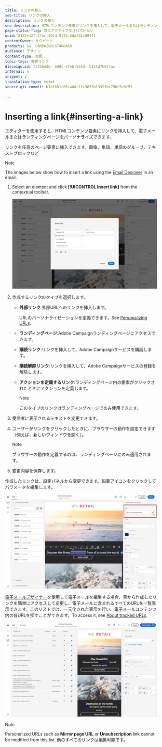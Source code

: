 ```yaml
---
title: リンクの挿入
seo-title: リンクの挿入
description: リンクの挿入
seo-description: HTMLコンテンツ要素にリンクを挿入して、電子メールまたはランディングページをパーソナライズする方法について説明します。
page-status-flag: 常にアクティブ化されていない
uuid: 2137e42f-37ac-40fd-9f76-6daf31c899f1
contentOwner: サウビート
products: SG_ CAMPAIGN/STANDARD
audience: デザイン
content-type: 参照
topic-tags: 管理リンク
discoiquuid: f3fb0e3b- b9dc-4feb-955d- b125d7b074ac
internal: n
snippet: y
translation-type: tm+mt
source-git-commit: b7df681c05c48dc1fc9873b1339fbc756e5e0f5f

---
```



# Inserting a link{#inserting-a-link}

エディターを使用すると、HTMLコンテンツ要素にリンクを挿入して、電子メールまたはランディングページをパーソナライズできます。

リンクを任意のページ要素に挿入できます。画像、単語、単語のグループ、テキストブロックなど

>[!NOTE]
>
>The images below show how to insert a link using the [Email Designer](../../designing/using/about-email-content-design.md#about-the-email-designer) in an email.

1. Select an element and click **[!UICONTROL Insert link]** from the contextual toolbar.

   ![](assets/des_insert_link.png)

1. 作成するリンクのタイプを選択します。

   * **外部リンク**:外部URLへのリンクを挿入します。

      URLのパーソナライゼーションを定義できます。See [Personalizing URLs](../../designing/using/personalizing-urls.md).

   * **ランディングページ**:Adobe Campaignランディングページにアクセスできます。
   * **購読リンク**:リンクを挿入して、Adobe Campaignサービスを購読します。
   * **購読解除リンク**:リンクを挿入して、Adobe Campaignサービスの登録を解除します。
   * **アクションを定義するリンク**:ランディングページ内の要素がクリックされたときにアクションを定義します。

      >[!NOTE]
      >
      >このタイプのリンクはランディングページでのみ使用できます。

1. 受信者に表示されるテキストを変更できます。
1. ユーザーがリンクをクリックしたときに、ブラウザーの動作を設定できます（例えば、新しいウィンドウを開く）。

   >[!NOTE]
   >
   >ブラウザーの動作を定義するのは、ランディングページにのみ適用されます。

1. 変更内容を保存します。

作成したリンクは、設定パネルから変更できます。鉛筆アイコンをクリックしてパラメータを編集します。

![](assets/des_link_edit.png)

[電子メールデザイナー](../../designing/using/about-email-content-design.md#about-the-email-designer)を使用して電子メールを編集する場合、表から作成したリンクを簡単にアクセスして変更し、電子メールに含まれるすべてのURLを一覧表示できます。このリストでは、一元化された表示を行い、電子メールコンテンツ内の各URLを探すことができます。To access it, see [About tracked URLs](../../designing/using/about-tracked-urls.md).

![](assets/des_link_list.png)

>[!NOTE]
>
>Personalized URLs such as **Mirror page URL** or **Unsubscription** link cannot be modified from this list. 他のすべてのリンクは編集可能です。

